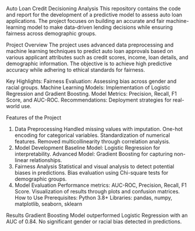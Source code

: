 Auto Loan Credit Decisioning Analysis
This repository contains the code and report for the development of a predictive model to assess auto loan applications. The project focuses on building an accurate and fair machine-learning model to make data-driven lending decisions while ensuring fairness across demographic groups.

Project Overview
The project uses advanced data preprocessing and machine learning techniques to predict auto loan approvals based on various applicant attributes such as credit scores, income, loan details, and demographic information. The objective is to achieve high predictive accuracy while adhering to ethical standards for fairness.

Key Highlights:
Fairness Evaluation: Assessing bias across gender and racial groups.
Machine Learning Models: Implementation of Logistic Regression and Gradient Boosting.
Model Metrics: Precision, Recall, F1 Score, and AUC-ROC.
Recommendations: Deployment strategies for real-world use.

Features of the Project
1. Data Preprocessing
Handled missing values with imputation.
One-hot encoding for categorical variables.
Standardization of numerical features.
Removed multicollinearity through correlation analysis.
2. Model Development
Baseline Model: Logistic Regression for interpretability.
Advanced Model: Gradient Boosting for capturing non-linear relationships.
3. Fairness Analysis
Statistical and visual analysis to detect potential biases in predictions.
Bias evaluation using Chi-square tests for demographic groups.
4. Model Evaluation
Performance metrics: AUC-ROC, Precision, Recall, F1 Score.
Visualization of results through plots and confusion matrices.
How to Use
Prerequisites:
Python 3.8+
Libraries: pandas, numpy, matplotlib, seaborn, sklearn

Results
Gradient Boosting Model outperformed Logistic Regression with an AUC of 0.84.
No significant gender or racial bias detected in predictions.
